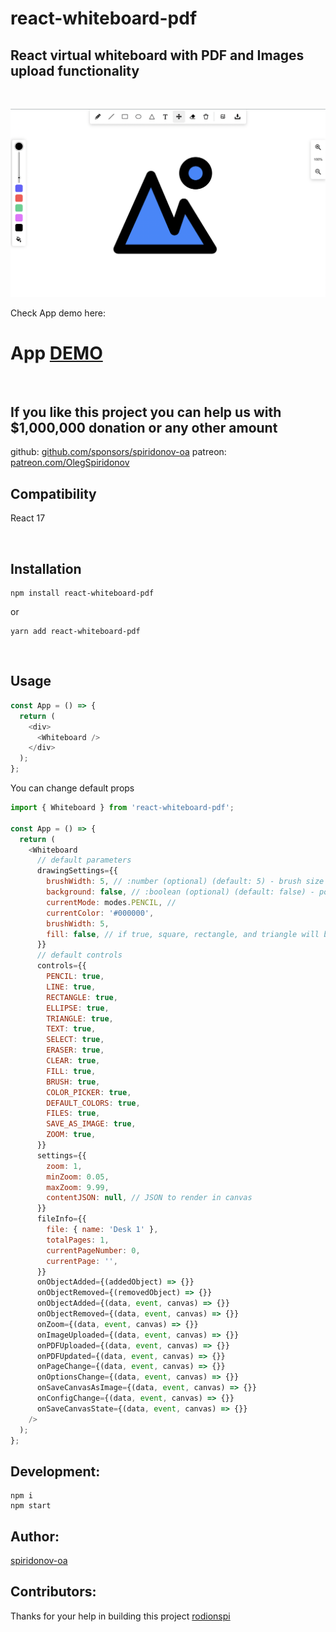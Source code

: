 # react-whiteboard-pdf

<div>
  <h2>
    React virtual whiteboard with PDF and Images upload functionality
    <br />
  </h2>
</div>

<br />

![Example](./app-example.png)

Check App demo here:

# App [DEMO](https://statuesque-muffin-fb224e.netlify.app/)

<br/>

## If you like this project you can help us with $1,000,000 donation or any other amount

github: [github.com/sponsors/spiridonov-oa](https://github.com/sponsors/spiridonov-oa)
patreon: [patreon.com/OlegSpiridonov](https://patreon.com/OlegSpiridonov)

## Compatibility

React 17

<br/>

## Installation

```shell
npm install react-whiteboard-pdf
```

or

```shell
yarn add react-whiteboard-pdf
```

<br/>

## Usage

```javascript
const App = () => {
  return (
    <div>
      <Whiteboard />
    </div>
  );
};
```

You can change default props

```javascript
import { Whiteboard } from 'react-whiteboard-pdf';

const App = () => {
  return (
    <Whiteboard
      // default parameters
      drawingSettings={{
        brushWidth: 5, // :number (optional) (default: 5) - brush size for drawing
        background: false, // :boolean (optional) (default: false) - polkadot as background picture
        currentMode: modes.PENCIL, //
        currentColor: '#000000',
        brushWidth: 5,
        fill: false, // if true, square, rectangle, and triangle will be filled with current color
      }}
      // default controls
      controls={{
        PENCIL: true,
        LINE: true,
        RECTANGLE: true,
        ELLIPSE: true,
        TRIANGLE: true,
        TEXT: true,
        SELECT: true,
        ERASER: true,
        CLEAR: true,
        FILL: true,
        BRUSH: true,
        COLOR_PICKER: true,
        DEFAULT_COLORS: true,
        FILES: true,
        SAVE_AS_IMAGE: true,
        ZOOM: true,
      }}
      settings={{
        zoom: 1,
        minZoom: 0.05,
        maxZoom: 9.99,
        contentJSON: null, // JSON to render in canvas
      }}
      fileInfo={{
        file: { name: 'Desk 1' },
        totalPages: 1,
        currentPageNumber: 0,
        currentPage: '',
      }}
      onObjectAdded={(addedObject) => {}}
      onObjectRemoved={(removedObject) => {}}
      onObjectAdded={(data, event, canvas) => {}}
      onObjectRemoved={(data, event, canvas) => {}}
      onZoom={(data, event, canvas) => {}}
      onImageUploaded={(data, event, canvas) => {}}
      onPDFUploaded={(data, event, canvas) => {}}
      onPDFUpdated={(data, event, canvas) => {}}
      onPageChange={(data, event, canvas) => {}}
      onOptionsChange={(data, event, canvas) => {}}
      onSaveCanvasAsImage={(data, event, canvas) => {}}
      onConfigChange={(data, event, canvas) => {}}
      onSaveCanvasState={(data, event, canvas) => {}}
    />
  );
};
```

## Development:

```shell
npm i
npm start
```

## Author:

[spiridonov-oa](https://github.com/spiridonov-oa)

## Contributors:

Thanks for your help in building this project
[rodionspi](https://github.com/rodionspi)
